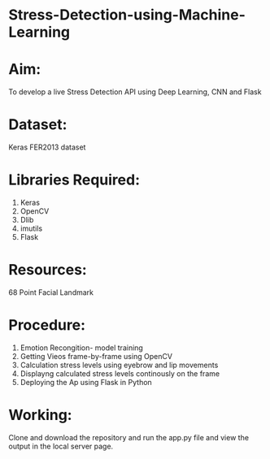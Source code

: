 # Stress-Detection-using-Machine-Learning

# Aim: 
To develop a live Stress Detection API using Deep Learning, CNN and Flask 

# Dataset:
  Keras FER2013 dataset

# Libraries Required:
  1. Keras
  2. OpenCV
  3. Dlib
  4. imutils
  5. Flask
  
# Resources:
  68 Point Facial Landmark
# Procedure:
  1. Emotion Recongition- model training 
  2. Getting Vieos frame-by-frame using OpenCV
  3. Calculation stress levels using eyebrow and lip movements
  4. Displayng calculated stress levels continously on the frame
  5. Deploying the Ap using Flask in Python
 
 # Working:
  Clone and download the repository and run the app.py file and view the output in the local server page.
 
